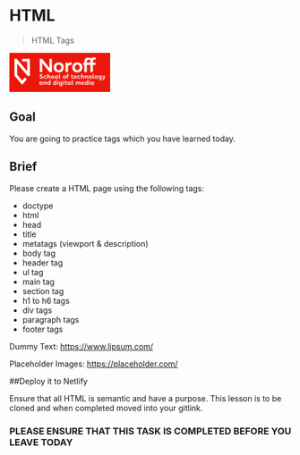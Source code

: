 # HTML 

> HTML Tags

<img src="./img/noroff-logo.png" width="180">

## Goal

You are going to practice tags which you have learned today.

## Brief

Please create a HTML page using the following tags:

- doctype
- html
- head
- title
- metatags (viewport & description)
- body tag
- header tag
- ul tag
- main tag
- section tag
- h1 to h6 tags
- div tags
- paragraph tags
- footer tags

Dummy Text: https://www.lipsum.com/

Placeholder Images: https://placeholder.com/

##Deploy it to Netlify

Ensure that all HTML is semantic and have a purpose. This lesson is to be cloned and when completed moved into your gitlink.
### PLEASE ENSURE THAT THIS TASK IS COMPLETED BEFORE YOU LEAVE TODAY
